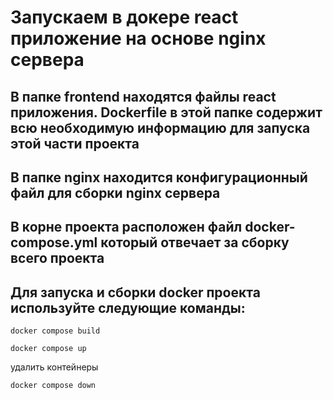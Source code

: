 # Запускаем в докере react приложение на основе nginx сервера

## В папке frontend находятся файлы react приложения. Dockerfile в этой папке содержит всю необходимую информацию для запуска этой части проекта


## В папке nginx находится конфигурационный файл для сборки nginx сервера

## В корне проекта расположен файл docker-compose.yml который отвечает за сборку всего проекта



## Для запуска и сборки docker проекта используйте следующие команды: 

```
docker compose build
```
```
docker compose up
```
удалить контейнеры
```
docker compose down
```